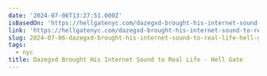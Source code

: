 ```yaml
---
date: '2024-07-06T13:27:51.000Z'
isBasedOn: 'https://hellgatenyc.com/dazegxd-brought-his-internet-sound-to-real-life'
link: 'https://hellgatenyc.com/dazegxd-brought-his-internet-sound-to-real-life'
slug: 2024-07-06-dazegxd-brought-his-internet-sound-to-real-life-hell-gate
tags:
  - nyc
title: Dazegxd Brought His Internet Sound to Real Life - Hell Gate
---
```

 
